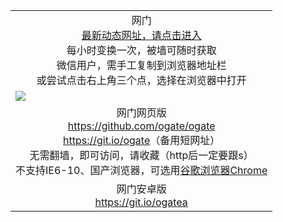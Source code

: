 ﻿<table>
  <tr></tr>
  <!--tr><td colspan=2 align=center><img src="https://cloud.githubusercontent.com/assets/11880933/13434984/f430fae2-e012-11e5-814f-c2df1e82b247.jpg" /></td></tr-->
  <tr><td colspan=2 align=center>网门<br/>
    <a href="https://d3qqg8n5jln9p0.cloudfront.net">最新动态网址，请点击进入</a><br/>每小时变换一次，被墙可随时获取<br/>微信用户，需手工复制到浏览器地址栏<br>或尝试点击右上角三个点，选择在浏览器中打开
    <!--br>* IE6打开动态网址须在选项中勾选TLS 1.0--></td>
  </tr>
  <tr>
    <td colspan=2><a href="https://d3qqg8n5jln9p0.cloudfront.net" target="_blank"><img src="https://cloud.githubusercontent.com/assets/11880933/15631437/70d0a74e-259d-11e6-946f-6237b4b657bd.jpg" /></a></td> 
  </tr>
  <tr>
    <td colspan=2 align=center>网门网页版<br/>
      <a href="https://github.com/ogate/ogate/blob/master/README.md" target="_blank">https://github.com/ogate/ogate</a><br/>
      <a href="https://git.io/ogate" target="_blank">https://git.io/ogate</a>（备用短网址）<br>
      无需翻墙，即可访问，请收藏（http后一定要跟s）<br/>
      不支持IE6-10、国产浏览器，可选用<a href="https://d3qqg8n5jln9p0.cloudfront.net/ogUP.aspx?name=2A/ChromePortable.zip">谷歌浏览器Chrome</a></td>
  </tr>
  <tr>
    <td colspan=2 align=center>网门安卓版<br/><a href="https://d3qqg8n5jln9p0.cloudfront.net/ogUP.aspx?name=2A/oGate101.apk">https://git.io/ogatea</a></td>
  </tr>
  <!--tr>
    <td colspan=2 align=center>可能失效的动态网址
    </td>
  </tr-->
</table>

